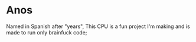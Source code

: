 # Anos

Named in Spanish after "years", This CPU is a fun project I'm making and is made to run only brainfuck code;
